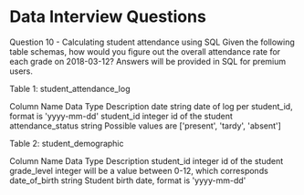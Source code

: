 # Data Interview Questions

Question 10 - Calculating student attendance using SQL
Given the following table schemas, how would you figure out the overall attendance rate for each grade on 2018-03-12? Answers will be provided in SQL for premium users.

Table 1: student_attendance_log

Column Name	Data Type	Description
date	string	date of log per student_id, format is 'yyyy-mm-dd'
student_id	integer	id of the student
attendance_status	string	Possible values are ['present', 'tardy', 'absent']

Table 2: student_demographic

Column Name	Data Type	Description
student_id	integer	id of the student
grade_level	integer	will be a value between 0-12, which corresponds
date_of_birth	string	Student birth date, format is 'yyyy-mm-dd'
